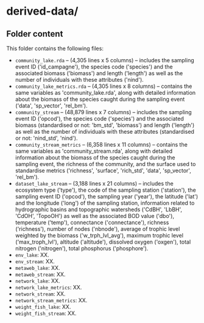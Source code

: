 # derived-data/

## Folder content
This folder contains the following files:  
- `community_lake.rda` – (4,305 lines x 5 columns) – includes the sampling event ID ('id_campagne'), the species code ('species') and the associated biomass ('biomass') and length ('length') as well as the number of individuals with these attributes ('nind').  
- `community_lake_metrics.rda` – (4,305 lines x 8 columns) – contains the same variables as 'community_lake.rda', along with detailed information about the biomass of the species caught during the sampling event ('data', 'sp_vector', 'rel_bm').  
- `community_stream` – (48,879 lines x 7 columns) – includes the sampling event ID ('opcod'), the species code ('species') and the associated biomass (standardised or not: 'bm_std', 'biomass') and length ('length') as well as the number of individuals with these attributes (standardised or not: 'nind_std', 'nind').  
- `community_stream_metrics` – (6,358 lines x 11 columns) – contains the same variables as 'community_stream.rda', along with detailed information about the biomass of the species caught during the sampling event, the richness of the community, and the surface used to standardise metrics ('richness', 'surface', 'rich_std', 'data', 'sp_vector', 'rel_bm'). 
- `dataset_lake_stream` – (3,188 lines x 21 columns) – includes the ecosystem type ('type'), the code of the sampling station ('station'), the sampling event ID ('opcod'), the sampling year ('year'), the latitude ('lat') and the longitude ('long') of the sampling station, information related to hydrographic basins and topographic watersheds ('CdBH', 'LbBH', 'CdOH', 'TopoOH') as well as the associated BOD value ('dbo'), temperature  ('temp'), connectance ('connectance'), richness ('richness'), number of nodes ('nbnode'), average of trophic level weighted by the biomass ('w_trph_lvl_avg'), maximum trophic level ('max_troph_lvl'), altitude ('altitude'), dissolved oxygen ('oxgen'), total nitrogen ('nitrogen'), total phosphorus ('phosphore'). 
- `env_lake`: XX.    
- `env_stream`: XX.    
- `metaweb_lake`: XX.    
- `metaweb_stream`: XX.    
- `network_lake`: XX.    
- `network_lake_metrics`: XX.    
- `network_stream`: XX.    
- `network_stream_metrics`: XX.       
- `weight_fish_lake`: XX.    
- `weight_fish_stream`: XX.    